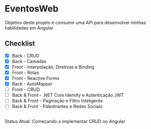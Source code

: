 # EventosWeb
Objetivo deste projeto é consumir uma API para desenvolver minhas habilidades em Angular.

## Checklist
- [x] Back - CRUD
- [x] Back - Camadas
- [x] Front - Interpolação, Diretivas e Binding
- [x] Front - Rotas
- [x] Front - Reactive Forms
- [x] Back - AutoMapper
- [ ] Front - CRUD
- [ ] Back & Front - .NET Core Identity e Autenticação JWT
- [ ] Back & Front - Paginação e Filtro Inteligente
- [ ] Back & Front - Palestrantes e Redes Sociais

##
Status Atual: Começando a implementar CRUD no Angular
